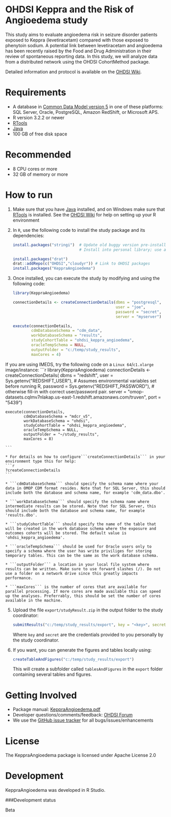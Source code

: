 OHDSI Keppra and the Risk of Angioedema study
=============================================

This study aims to evaluate angioedema risk in seizure disorder patients exposed to Keppra (levetiracetam) compared with those exposed to phenytoin sodium. A potential link between levetiracetam and angioedema has been recently raised by the Food and Drug Administration in their review of spontaneous reporting data. In this study, we will analyze data from a distributed network using the OHDSI CohortMethod package.

Detailed information and protocol is available on the [OHDSI Wiki](http://www.ohdsi.org/web/wiki/doku.php?id=research:angioedema).

Requirements
============

- A database in [Common Data Model version 5](https://github.com/OHDSI/CommonDataModel) in one of these platforms: SQL Server, Oracle, PostgreSQL, Amazon RedShift, or Microsoft APS.
- R version 3.2.2 or newer
- [RTools](http://cran.r-project.org/bin/windows/Rtools/)
- [Java](http://java.com)
- 100 GB of free disk space

Recommended
===========

- 8 CPU cores or more
- 32 GB of memory or more

How to run
==========
1. Make sure that you have [Java](http://java.com) installed, and on Windows make sure that [RTools](http://cran.r-project.org/bin/windows/Rtools/) is installed. See the [OHDSI Wiki](http://www.ohdsi.org/web/wiki/doku.php?id=documentation:r_setup) for help on setting up your R environment

3. In `R`, use the following code to install the study package and its dependencies:
	```r
	install.packages("stringi")  # Update old buggy version pre-installed on IMEDS
	                             # Install into personal library; use any CRAN mirror
	
	install.packages("drat")
	drat::addRepo(c("OHDSI","cloudyr")) # Link to OHDSI packages
	install.packages("KeppraAngioedema")
	```
4. Once installed, you can execute the study by modifying and using the following code:

	```r
	library(KeppraAngioedema)

	connectionDetails <- createConnectionDetails(dbms = "postgresql",
												 user = "joe",
												 password = "secret",
												 server = "myserver")

	execute(connectionDetails,
			cdmDatabaseSchema = "cdm_data",
			workDatabaseSchema = "results",
			studyCohortTable = "ohdsi_keppra_angioedema",
			oracleTempSchema = NULL,
			outputFolder = "c:/temp/study_results",
			maxCores = 4)
	```
	
  If you are using IMEDS, try the following code on a `Linux 64`/`c1.xlarge` image/instance:
  	```r
	library(KeppraAngioedema)
 	connectionDetails <- createConnectionDetails(
            dbms = "redshift",
            user = Sys.getenv("REDSHIFT_USER"),         # Assumes environmental variables set before running R,
            password = Sys.getenv("REDSHIFT_PASSWORD"), # otherwise fill-in with correct user/password pair.
            server = "omop-datasets.cqlmv7nlakap.us-east-1.redshift.amazonaws.com/truven",
            port = "5439")	
	
	execute(connectionDetails,
	        cdmDatabaseSchema = "mdcr_v5",
        	workDatabaseSchema = "ohdsi",
        	studyCohortTable = "ohdsi_keppra_angioedema",
        	oracleTempSchema = NULL,
        	outputFolder = "~/study_results",
        	maxCores = 8)
	
	```

	* For details on how to configure```createConnectionDetails``` in your environment type this for help:
	```r
	?createConnectionDetails
	```

	* ```cdmDatabaseSchema``` should specify the schema name where your data in OMOP CDM format resides. Note that for SQL Server, this should include both the database and schema name, for example 'cdm_data.dbo'.
	
	* ```workDatabaseSchema``` should specify the schema name where intermediate results can be stored. Note that for SQL Server, this should include both the database and schema name, for example 'results.dbo'.
	
	* ```studyCohortTable``` should specify the name of the table that will be created in the work database schema where the exposure and outcomes cohorts will be stored. The default value is 'ohdsi_keppra_angioedema'.

	* ```oracleTempSchema``` should be used for Oracle users only to specify a schema where the user has write priviliges for storing temporary tables. This can be the same as the work database schema.
	
	* ```outputFolder``` a location in your local file system where results can be written. Make sure to use forward slashes (/). Do not use a folder on a network drive since this greatly impacts performance. 
	
	* ```maxCores``` is the number of cores that are available for parallel processing. If more cores are made available this can speed up the analyses. Preferrably, this should be set the number of cores available in the machine.

5. Upload the file ```export/studyResult.zip``` in the output folder to the study coordinator:
    ```r
    submitResults("c:/temp/study_results/export", key = "<key>", secret = "<secret>")
    ```
    Where ```key``` and ```secret``` are the credentials provided to you personally by the study coordinator.

6. If you want, you can generate the figures and tables locally using:

    ```r
    createTableAndFigures("c:/temp/study_results/export")
    ```
    This will create a subfolder called ```tablesAndFigures``` in the ```export``` folder containing several tables and figures.

Getting Involved
================
* Package manual: [KeppraAngioedema.pdf](https://raw.githubusercontent.com/OHDSI/StudyProtocols/KeppraAngioedema/master/extras/KeppraAngioedema.pdf)
* Developer questions/comments/feedback: <a href="http://forums.ohdsi.org/c/developers">OHDSI Forum</a>
* We use the <a href="../../issues">GitHub issue tracker</a> for all bugs/issues/enhancements


License
=======
The KeppraAngioedema package is licensed under Apache License 2.0

Development
===========
KeppraAngioedema was developed in R Studio.

###Development status

Beta
